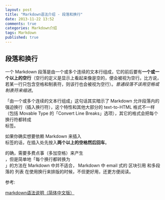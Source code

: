 ```yaml
---
layout: post
title: "Markdown语法介绍 - 段落和换行"
date: 2013-11-22 13:52
comments: true
categories: Markdown介绍
tags: Markdown
published: true
---
```


## 段落和换行

一个 Markdown 段落是由一个或多个连续的文本行组成，它的前后要有**一个或一个以上的空行**（空行的定义是显示上看起来像是空的，便会被视为空行。比方说，若某一行只包含空格和制表符，则该行也会被视为空行）。*普通段落不该用空格或制表符来缩进*。

「由一个或多个连续的文本行组成」这句话其实暗示了 Markdown 允许段落内的强迫换行（插入换行符），这个特性和其他大部分的 text-to-HTML 格式不一样（包括 Movable Type 的「Convert Line Breaks」选项），其它的格式会把每个换行符都转成 <br /> 标签。

<!-- more -->

如果你确实想要依赖 Markdown 来插入 <br /> 标签的话，在插入处先按入**两个以上的空格然后回车**。

的确，需要多费点事（多加空格）来产生 <br /> ，但是简单地「每个换行都转换为 <br />」的方法在 Markdown 中并不适合， Markdown 中 email 式的 区块引用 和多段落的 列表 在使用换行来排版的时候，不但更好用，还更方便阅读。

参考: 

[markdown语法说明（简体中文版）](http://wowubuntu.com/markdown/)